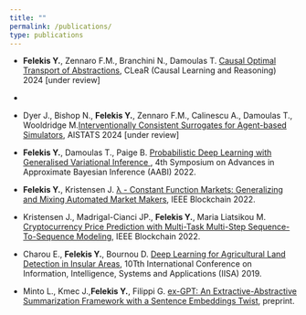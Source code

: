 ```yaml
---
title: "" 
permalink: /publications/
type: publications
---
```


* **Felekis Y.**, Zennaro F.M., Branchini N., Damoulas T. [Causal Optimal Transport of Abstractions](), CLeaR (Causal Learning and Reasoning) 2024 [under review]
* 
* Dyer J., Bishop N., **Felekis Y.**, Zennaro F.M., Calinescu A., Damoulas T., Wooldridge M.[Interventionally Consistent Surrogates for Agent-based Simulators](), AISTATS 2024 [under review]

* **Felekis Y.**, Damoulas T., Paige B. [Probabilistic Deep Learning with Generalised Variational Inference 
](https://openreview.net/forum?id=L_jGauvvbu0), 4th Symposium on Advances in Approximate Bayesian Inference (AABI) 2022.

* **Felekis Y.**, Kristensen J. [λ - Constant Function Markets: Generalizing and Mixing Automated Market Makers](https://ieeexplore.ieee.org/document/9881841), IEEE Blockchain 2022.

* Kristensen J., Madrigal-Cianci JP., **Felekis Y.**, Maria Liatsikou M. [Cryptocurrency Price Prediction with Multi-Task Multi-Step Sequence-To-Sequence Modeling](https://ieeexplore.ieee.org/document/9881849), IEEE Blockchain 2022.

* Charou E., **Felekis Y.**, Bournou D. [Deep Learning for Agricultural Land Detection in Insular Areas](https://ieeexplore.ieee.org/document/8900670), 10Tth International Conference on Information, Intelligence, Systems and Applications (IISA) 2019.

* Minto L., Kmec J.,**Felekis Y.**, Filippi G. [ex-GPT: An Extractive-Abstractive Summarization Framework with a Sentence Embeddings Twist](https://github.com/LorenzoMinto/ex-GPT-Summarizer/blob/master/GPTe__An_extractive_abstractive_summarization_framework.pdf), preprint.
